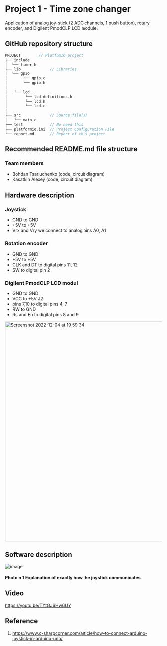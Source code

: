 # Project 1 - Time zone changer

Application of analog joy-stick (2 ADC channels, 1 push button), rotary encoder, and Digilent PmodCLP LCD module.



## GitHub repository structure

   ```c
   PROJECT        // PlatfomIO project
   ├── include
   │  └── timer.h       
   ├── lib             // Libraries
   │  └── gpio
   │       └── gpio.c
   │       └── gpio.h
   │
   │   └── lcd
   │        └── lcd.definitions.h
   │        └── lcd.h
   │        └── lcd.c
   │
   ├── src             // Source file(s)
   │   └── main.c
   ├── test            // No need this
   ├── platformio.ini  // Project Configuration File
   └── report.md       // Report of this project
   ```

## Recommended README.md file structure

### Team members

* Bohdan Tsariuchenko (code, circuit diagram)
* Kasatkin Alexey (code, circuit diagram)

## Hardware description

### Joystick

* GND to GND 
* +5V to +5V
* Vrx and Vry we connect to analog pins A0, A1 

### Rotation encoder

* GND to GND
* +5V to +5V
* CLK and DT to digital pins 11, 12
* SW to digital pin 2

### Digilent PmodCLP LCD modul 

* GND to GND 
* VCC to +5V J2
* pins 7,10 to digital pins 4, 7
* RW to GND
* Rs and En to digital pins 8 and 9

<img width="708" alt="Screenshot 2022-12-04 at 19 59 34" src="https://user-images.githubusercontent.com/99403641/205509958-d04eb5fd-29b5-4b95-9282-72a58216b41c.png">


## Software description

![image](https://user-images.githubusercontent.com/99403641/205745356-f3fedeb4-9482-4186-86da-bcf0b4962919.png)


#### Photo n.1 Explanation of exactly how the joystick communicates


## Video

https://youtu.be/TYtGJ6Hw6UY

## Reference

1. https://www.c-sharpcorner.com/article/how-to-connect-arduino-joystick-in-arduino-uno/
